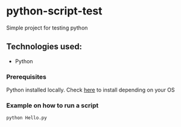 # python-script-test
Simple project for testing python

## Technologies used:
- Python

### Prerequisites

Python installed locally. Check [here](https://www.python.org/downloads/) to install depending on your OS

### Example on how to run a script

```
python Hello.py
```